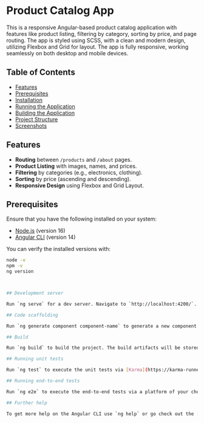 
# Product Catalog App

This is a responsive Angular-based product catalog application with features like product listing, filtering by category, sorting by price, and page routing. The app is styled using SCSS, with a clean and modern design, utilizing Flexbox and Grid for layout. The app is fully responsive, working seamlessly on both desktop and mobile devices.

## Table of Contents
- [Features](#features)
- [Prerequisites](#prerequisites)
- [Installation](#installation)
- [Running the Application](#running-the-application)
- [Building the Application](#building-the-application)
- [Project Structure](#project-structure)
- [Screenshots](#screenshots)

## Features
- **Routing** between `/products` and `/about` pages.
- **Product Listing** with images, names, and prices.
- **Filtering** by categories (e.g., electronics, clothing).
- **Sorting** by price (ascending and descending).
- **Responsive Design** using Flexbox and Grid Layout.

## Prerequisites
Ensure that you have the following installed on your system:
- [Node.js](https://nodejs.org/en/download/) (version 16)
- [Angular CLI](https://angular.io/cli) (version 14)

You can verify the installed versions with:
```bash
node -v
npm -v
ng version



## Development server

Run `ng serve` for a dev server. Navigate to `http://localhost:4200/`. The application will automatically reload if you change any of the source files.

## Code scaffolding

Run `ng generate component component-name` to generate a new component. You can also use `ng generate directive|pipe|service|class|guard|interface|enum|module`.

## Build

Run `ng build` to build the project. The build artifacts will be stored in the `dist/` directory.

## Running unit tests

Run `ng test` to execute the unit tests via [Karma](https://karma-runner.github.io).

## Running end-to-end tests

Run `ng e2e` to execute the end-to-end tests via a platform of your choice. To use this command, you need to first add a package that implements end-to-end testing capabilities.

## Further help

To get more help on the Angular CLI use `ng help` or go check out the [Angular CLI Overview and Command Reference](https://angular.io/cli) page.
